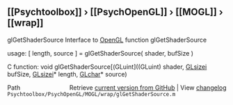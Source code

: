 ## [[Psychtoolbox]] &#8250; [[PsychOpenGL]] &#8250; [[MOGL]] &#8250; [[wrap]]

glGetShaderSource  Interface to [OpenGL](OpenGL) function glGetShaderSource  
  
usage:  [ length, source ] = glGetShaderSource( shader, bufSize )  
  
C function:  void glGetShaderSource[(GLuint]((GLuint) shader, [GLsizei](GLsizei) bufSize, [GLsizei](GLsizei)\* length, [GLchar](GLchar)\* source)  




<div class="code_header" style="text-align:right;">
  <span style="float:left;">Path&nbsp;&nbsp;</span> <span class="counter">Retrieve <a href=
  "https://raw.github.com/Psychtoolbox-3/Psychtoolbox-3/beta/Psychtoolbox/PsychOpenGL/MOGL/wrap/glGetShaderSource.m">current version from GitHub</a> | View <a href=
  "https://github.com/Psychtoolbox-3/Psychtoolbox-3/commits/beta/Psychtoolbox/PsychOpenGL/MOGL/wrap/glGetShaderSource.m">changelog</a></span>
</div>
<div class="code">
  <code>Psychtoolbox/PsychOpenGL/MOGL/wrap/glGetShaderSource.m</code>
</div>

